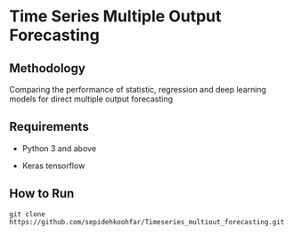 # Time Series Multiple Output Forecasting

## Methodology
 
Comparing the performance of statistic, regression and deep learning models for direct multiple output forecasting

## Requirements

- Python 3 and above

- Keras tensorflow 

## How to Run

``` # clone project
git clone https://github.com/sepidehkoohfar/Timeseries_multiout_forecasting.git
```
